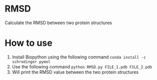 # RMSD
Calculate the RMSD between two protein structures

# How to use
1. Install Biopython using the following command `conda install -c schrodinger pymol`
2. Use the following command `python RMSD.py FILE_1.pdb FILE_2.pdb`
3. Will print the RMSD value between the two protein structures
